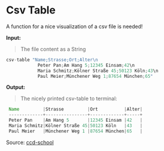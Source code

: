 ﻿# Csv Table
A function for a nice visualization of a csv file is needed!

**Input:**
> The file content as a String 

```java
csv-table "Name;Strasse;Ort;Alter\n
            Peter Pan;Am Hang 5;12345 Einsam;42\n
            Maria Schmitz;Kölner Straße 45;50123 Köln;43\n
            Paul Meier;Münchener Weg 1;87654 München;65"
```

**Output:**
> The nicely printed csv-table to terminal:

```java
 Name         |Strasse         |Ort          |Alter|
 -------------+----------------+-------------+-----+
 Peter Pan    |Am Hang 5       |12345 Einsam |42   |
 Maria Schmitz|Kölner Straße 45|50123 Köln   |43   |
 Paul Meier   |Münchener Weg 1 |87654 München|65   |
```

Source:
[ccd-school](http://ccd-school.de/coding-dojo/function-katas/csv-tabellieren/)